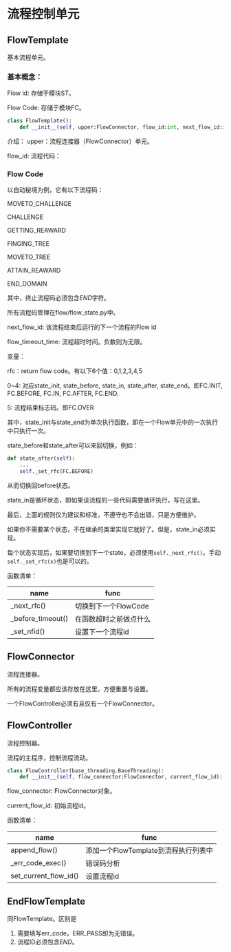 # 流程控制单元


## FlowTemplate


基本流程单元。

### 基本概念：

Flow id: 存储于模块ST。

Flow Code: 存储于模块FC。

```python
class FlowTemplate():
    def __init__(self, upper:FlowConnector, flow_id:int, next_flow_id:int, flow_timeout_time:float = -1):
```

介绍：
upper：流程连接器（FlowConnector）单元。

flow_id: 流程代码：

### Flow Code


以自动秘境为例，它有以下流程码：

MOVETO_CHALLENGE

CHALLENGE

GETTING_REAWARD

FINGING_TREE

MOVETO_TREE

ATTAIN_REAWARD

END_DOMAIN

其中，终止流程码必须包含$END$字符。

所有流程码管理在flow/flow_state.py中。

next_flow_id: 该流程结束后运行的下一个流程的Flow id

flow_timeout_time: 流程超时时间。负数则为无限。


变量：

rfc：return flow code。有以下6个值：0,1,2,3,4,5

0~4: 对应state_init, state_before, state_in, state_after, state_end。即FC.INIT, FC.BEFORE, FC.IN, FC.AFTER, FC.END.

5: 流程结束标志码。即FC.OVER


其中，state_init与state_end为单次执行函数，即在一个Flow单元中的一次执行中只执行一次。

state_before和state_after可以来回切换，例如：


```python
def state_after(self):
    ...
    self._set_rfc(FC.BEFORE)
```

从而切换回before状态。

state_in是循环状态，即如果该流程的一些代码需要循环执行，写在这里。

最后，上面的规则仅为建议和标准，不遵守也不会出错，只是方便维护。

如果你不需要某个状态，不在继承的类里实现它就好了。但是，state_in必须实现。

每个状态实现后，如果要切换到下一个state，必须使用```self._next_rfc()```。手动```self._set_rfc(x)```也是可以的。

函数清单：

|name|func|
|----|----|
|_next_rfc()|切换到下一个FlowCode|
|_before_timeout()|在函数超时之前做点什么|
|_set_nfid()|设置下一个流程id|

## FlowConnector


流程连接器。

所有的流程变量都应该存放在这里，方便重置与设置。

一个FlowController必须有且仅有一个FlowConnector。

## FlowController


流程控制器。

流程的主程序，控制流程流动。

```python
class FlowController(base_threading.BaseThreading):
    def __init__(self, flow_connector:FlowConnector, current_flow_id):
```
flow_connector: FlowConnector对象。

current_flow_id: 初始流程id。

函数清单：

|name|func|
|----|----|
|append_flow()|添加一个FlowTemplate到流程执行列表中|
|_err_code_exec()|错误码分析|
|set_current_flow_id()|设置流程id|

## EndFlowTemplate


同FlowTemplate。区别是

1. 需要填写err_code。ERR_PASS即为无错误。
2. 流程ID必须包含$END$。


